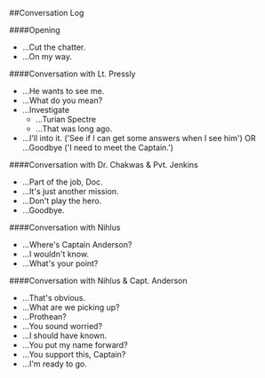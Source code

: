 ##Conversation Log

####Opening
- ...Cut the chatter.
- ...On my way.

####Conversation with Lt. Pressly
- ...He wants to see me.
- ...What do you mean?
- ...Investigate
	- ...Turian Spectre
	- ...That was long ago.
- ...I'll into it. ('See if I can get some answers when I see him') OR
	...Goodbye ('I need to meet the Captain.')

####Conversation with Dr. Chakwas & Pvt. Jenkins
- ...Part of the job, Doc.
- ...It's just another mission.
- ...Don't play the hero.
- ...Goodbye.

####Conversation with Nihlus
- ...Where's Captain Anderson?
- ...I wouldn't know.
- ...What's your point?

####Conversation with Nihlus & Capt. Anderson
- ...That's obvious.
- ...What are we picking up?
- ...Prothean?
- ...You sound worried?
- ...I should have known.
- ...You put my name forward?
- ...You support this, Captain?
- ...I'm ready to go.
